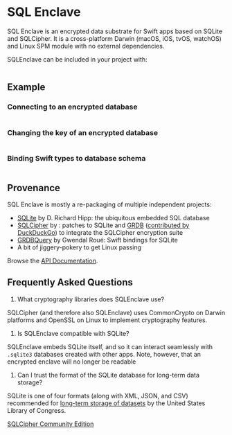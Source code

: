 SQL Enclave
===========

SQL Enclave is an encrypted data substrate for Swift apps based on SQLite and SQLCipher. It is a cross-platform Darwin (macOS, iOS, tvOS, watchOS) and Linux SPM module with no external dependencies.

SQLEnclave can be included in your project with:

```swift

```

## Example

### Connecting to an encrypted database

```swift

```

### Changing the key of an encrypted database

```swift

```

### Binding Swift types to database schema

```swift

```

## Provenance

SQL Enclave is mostly a re-packaging of multiple independent projects:

 - [SQLite][] by D. Richard Hipp: the ubiquitous embedded SQL database
 - [SQLCipher][] by : patches to SQLite and [GRDB][] ([contributed by DuckDuckGo](https://github.com/duckduckgo/GRDB.swift)) to integrate the SQLCipher encryption suite
 - [GRDBQuery][] by Gwendal Roué: Swift bindings for SQLite
 - A bit of jiggery-pokery to get Linux passing
 
Browse the [API Documentation].

## Frequently Asked Questions

1. What cryptography libraries does SQLEnclave use?

SQLCipher (and therefore also SQLEnclave) uses CommonCrypto on Darwin platforms and OpenSSL on Linux to implement cryptography features.

1. Is SQLEnclave compatible with SQLite?

SQLEnclave embeds SQLite itself, and so it can interact seamlessly with `.sqlite3` databases created with other apps. Note, however, that an encrypted enclave will no longer be readable 

1. Can I trust the format of the SQLite database for long-term data storage?

SQLite is one of four formats (along with XML, JSON, and CSV) recommended for [long-term storage of datasets](https://www.sqlite.org/locrsf.html) by the United States Library of Congress.



[SQLCipher Community Edition](https://www.zetetic.net/sqlcipher/open-source/)

[Swift Package Manager]: https://swift.org/package-manager
[API Documentation]: https://www.sqlenclave.org/SQLEnclave/documentation/sqlenclave/

[ProjectLink]: https://github.com/SQLEnclave/SQLEnclave
[ActionsLink]: https://github.com/SQLEnclave/SQLEnclave/actions
[API Documentation]: https://www.sqlenclave.org/SQLEnclave/documentation/sqlenclave/

[Swift]: https://swift.org/
[SQLite]: https://sqlite.org/
[SQLCipher]: https://www.zetetic.net/sqlcipher/
[GRDB]: https://github.com/groue/GRDB.swift
[GRDBQuery]: https://github.com/groue/GRDBQuery

[GitHubActionBadge]: https://img.shields.io/github/workflow/status/SQLEnclave/SQLEnclave/SQLEnclave%20CI

[Swift5Badge]: https://img.shields.io/badge/swift-5-orange.svg?style=flat
[Swift5Link]: https://developer.apple.com/swift/
[SwiftPlatforms]: https://img.shields.io/badge/Platforms-macOS%20|%20iOS%20|%20tvOS%20|%20Linux-teal.svg





